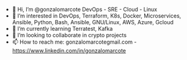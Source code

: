 - 👋 Hi, I’m @gonzalomarcote DevOps - SRE - Cloud - Linux
- 👀 I’m interested in DevOps, Terraform, K8s, Docker, Microservices, Ansible, Python, Bash, Ansible, GNU/Linux, AWS, Azure, Gcloud
- 🌱 I’m currently learning Terratest, Kafka
- 💞️ I’m looking to collaborate in crypto projects
- 📫 How to reach me: gonzalomarcote<at>gmail.com - https://www.linkedin.com/in/gonzalomarcote

<!---
gonzalomarcote/gonzalomarcote is a ✨ special ✨ repository because its `README.md` (this file) appears on your GitHub profile.
You can click the Preview link to take a look at your changes.
--->
